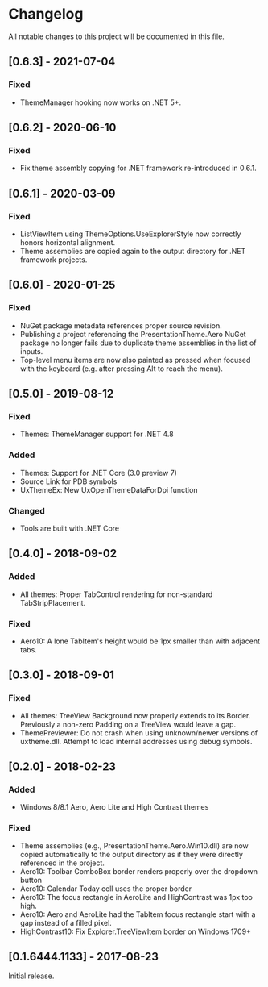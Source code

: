 # Changelog
All notable changes to this project will be documented in this file.

## [0.6.3] - 2021-07-04
### Fixed
- ThemeManager hooking now works on .NET 5+.

## [0.6.2] - 2020-06-10
### Fixed
- Fix theme assembly copying for .NET framework re-introduced in 0.6.1.

## [0.6.1] - 2020-03-09
### Fixed
- ListViewItem using ThemeOptions.UseExplorerStyle now correctly honors
  horizontal alignment.
- Theme assemblies are copied again to the output directory for .NET framework
  projects.

## [0.6.0] - 2020-01-25
### Fixed
- NuGet package metadata references proper source revision.
- Publishing a project referencing the PresentationTheme.Aero NuGet package
  no longer fails due to duplicate theme assemblies in the list of inputs.
- Top-level menu items are now also painted as pressed when focused with the
  keyboard (e.g. after pressing Alt to reach the menu).

## [0.5.0] - 2019-08-12
### Fixed
- Themes: ThemeManager support for .NET 4.8

### Added
- Themes: Support for .NET Core (3.0 preview 7)
- Source Link for PDB symbols
- UxThemeEx: New UxOpenThemeDataForDpi function

### Changed
- Tools are built with .NET Core

## [0.4.0] - 2018-09-02
### Added
- All themes: Proper TabControl rendering for non-standard TabStripPlacement.

### Fixed
- Aero10: A lone TabItem's height would be 1px smaller than with adjacent tabs.

## [0.3.0] - 2018-09-01
### Fixed
- All themes: TreeView Background now properly extends to its Border. Previously
  a non-zero Padding on a TreeView would leave a gap.
- ThemePreviewer: Do not crash when using unknown/newer versions of uxtheme.dll.
  Attempt to load internal addresses using debug symbols.

## [0.2.0] - 2018-02-23
### Added
- Windows 8/8.1 Aero, Aero Lite and High Contrast themes

### Fixed
- Theme assemblies (e.g., PresentationTheme.Aero.Win10.dll) are now copied
  automatically to the output directory as if they were directly referenced in
  the project.
- Aero10: Toolbar ComboBox border renders properly over the dropdown button
- Aero10: Calendar Today cell uses the proper border
- Aero10: The focus rectangle in AeroLite and HighContrast was 1px too high.
- Aero10: Aero and AeroLite had the TabItem focus rectangle start with a gap
          instead of a filled pixel.
- HighContrast10: Fix Explorer.TreeViewItem border on Windows 1709+

## [0.1.6444.1133] - 2017-08-23

Initial release.
